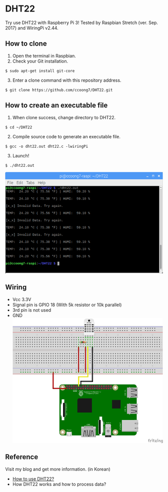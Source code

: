 # DHT22
Try use DHT22 with Raspberry Pi 3! Tested by Raspbian Stretch (ver. Sep. 2017) and WiringPi v2.44.

## How to clone
1. Open the terminal in Raspbian.
2. Check your Git installation.
```
$ sudo apt-get install git-core
```
3. Enter a clone command with this repository address.
```
$ git clone https://github.com/ccoong7/DHT22.git
```

## How to create an executable file
1. When clone success, change directory to DHT22.
```
$ cd ~/DHT22
```
2. Compile source code to generate an executable file.
```
$ gcc -o dht22.out dht22.c -lwiringPi
```
3. Launch!
```
$ ./dht22.out
```
![result](/resources/dht22_result.png)

## Wiring
- Vcc 3.3V
- Signal pin is GPIO 18 (With 5k resistor or 10k parallel)
- 3rd pin is not used
- GND
![wiring](/resources/dht22_wiring.png)

## Reference
Visit my blog and get more information. (in Korean)
- [How to use DHT22?](http://blog.naver.com/ccoong7/221119421273)
- How DHT22 works and how to process data?